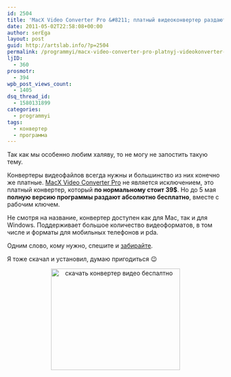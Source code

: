 ```yaml
---
id: 2504
title: 'MacX Video Converter Pro &#8211; платный видеоконвертер раздают бесплатно'
date: 2011-05-02T22:58:08+00:00
author: serEga
layout: post
guid: http://artslab.info/?p=2504
permalink: /programmyi/macx-video-converter-pro-platnyj-videokonverter-razdayut-besplatno/
ljID:
  - 360
prosmotr:
  - 394
wpb_post_views_count:
  - 1405
dsq_thread_id:
  - 1580131899
categories:
  - programmyi
tags:
  - конвертер
  - программа
---
```

Так как мы особенно любим халяву, то не могу не запостить такую тему.

Конвертеры видеофайлов всегда нужны и большинство из них конечно же платные. [MacX Video Converter Pro](http://www.macxdvd.com/giveaway/smashingapps.html) не является исключением, это платный конвертер, который **по нормальному стоит 39$**. Но до 5 мая **полную версию программы раздают абсолютно бесплатно**, вместе с рабочим ключем.

Не смотря на название, конвертер доступен как для Mac, так и для Windows. Поддерживает большое количество видеоформатов, в том числе и форматы для мобильных телефонов и pda.

Одним слово, кому нужно, спешите и [забирайте](http://www.macxdvd.com/giveaway/smashingapps.html).

Я тоже скачал и установил, думаю пригодиться 😉

<center>
  <a href="http://googledrive.com/host/0B9lHVSSSdxdxd0hjdUdmRzY3Tjg/macx_hd_video_converter.jpg"><img src="http://googledrive.com/host/0B9lHVSSSdxdxd0hjdUdmRzY3Tjg/macx_hd_video_converter-300x236.jpg" alt="скачать конвертер видео беспалтно" title="macx_hd_video_converter" width="300" height="236" class="alignnone size-medium wp-image-2505" /></a>
</center>